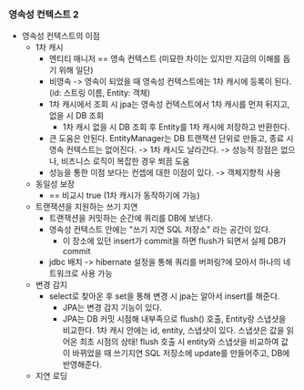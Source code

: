 ### 영속성 컨텍스트 2
- 영속성 컨텍스트의 이점
    - 1차 캐시
      - 엔티티 매니저 == 영속 컨텍스트 (미묘한 차이는 있지만 지금의 이해를 돕기 위해 일단)
      - 비영속 -> 영속이 되었을 때 영속성 컨텍스트에는 1차 캐시에 등록이 된다. (id: 스트링 이름, Entity: 객체)
      - 1차 캐시에서 조회 시 jpa는 영속성 컨텍스트에서 1차 캐시를 먼져 뒤지고, 없을 시 DB 조회
        - 1차 캐시 없을 시 DB 조회 후 Entity를 1차 캐시에 저장하고 반환한다.
      - 큰 도움은 안된다. EntityManager는 DB 트랜잭션 단위로 만들고, 종료 시 영속 컨텍스트는 없어진다. -> 1차 캐시도 날라간다. -> 성능적 장점은 없으나, 비즈니스 로직이 복잡한 경우 쬐끔 도움
      - 성능을 통한 이점 보다는 컨셉에 대한 이점이 있다. -> 객체지향적 사용
    - 동일성 보장
      - == 비교시 true (1차 캐시가 동작하기에 가능)
    - 트랜잭션을 지원하는 쓰기 지연
      - 트랜잭션을 커밋하는 순간에 쿼리를 DB에 보낸다.
      - 영속성 컨텍스트 안에는 "쓰기 지연 SQL 저장소" 라는 공간이 있다.
        - 이 장소에 있던 insert가 commit을 하면 flush가 되면서 실제 DB가 commit
      - jdbc 배치 -> hibernate 설정을 통해 쿼리를 버퍼링?에 모아서 하나의 네트워크로 사용 가능
    - 변경 감지
      - select로 찾아온 후 set을 통해 변경 시 jpa는 알아서 insert를 해준다.
        - JPA는 변경 감지 기능이 있다.
        - JPA는 DB 커밋 시점해 내부족으로 flush() 호출, Entity랑 스냅샷을 비교한다. 1차 캐시 안에는 id, entity, 스냅샷이 있다. 스냅샷은 값을 읽어온 최초 시점의 상태! flush 호출 시 entity와 스냅샷을 비교하여 값이 바뀌었을 때 쓰기지연 SQL 저장소에 update를 만들어주고, DB에 반영해준다.
    - 지연 로딩
    